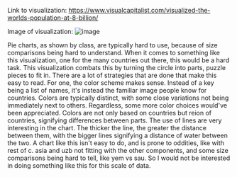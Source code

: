 Link to visualization: https://www.visualcapitalist.com/visualized-the-worlds-population-at-8-billion/

Image of visualization: ![image](https://github.com/JustinWeintraub/reflections/assets/44651405/062757da-ec89-4b1c-84b8-205330f5fb80)

Pie charts, as shown by class, are typically hard to use, because of size comparisons being hard to understand. 
When it comes to something like this visualization, one for the many countries out there, this would be a hard task.
This visualization combats this by turning the circle into parts, puzzle pieces to fit in.
There are a lot of strategies that are done that make this easy to read.
For one, the color scheme makes sense. Instead of a key being a list of names, it's instead the familiar image people know for countries. 
Colors are typically distinct, with some close variations not being immediately next to others. Regardless, some more color choices would've been appreciated. 
Colors are not only based on countries but reion of countries, signifying differences between parts.
The use of lines are very interesting in the chart. The thicker the line, the greater the distance between them, with the bigger lines signifying a distance of water between the two. 
A chart like this isn't easy to do, and is prone to oddities, like with rest of c. asia and uzb not fitting with the other components, and some size comparisons being hard to tell, like yem vs sau. So I would not be interested in doing something like this for this scale of data.

